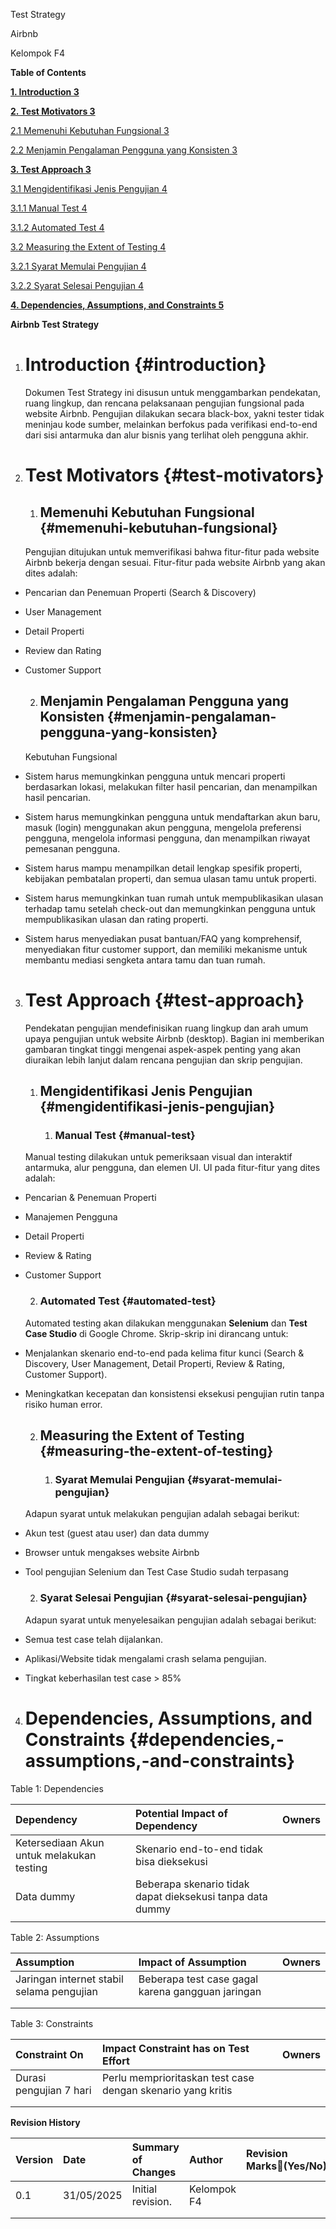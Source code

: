 

Test Strategy

Airbnb

Kelompok F4

**Table of Contents**

**[1\. Introduction	3](#introduction)**

[**2\. Test Motivators	3**](#test-motivators)

[2.1 Memenuhi Kebutuhan Fungsional	3](#memenuhi-kebutuhan-fungsional)

[2.2 Menjamin Pengalaman Pengguna yang Konsisten	3](#menjamin-pengalaman-pengguna-yang-konsisten)

[**3\. Test Approach	3**](#test-approach)

[3.1 Mengidentifikasi Jenis Pengujian	4](#mengidentifikasi-jenis-pengujian)

[3.1.1 Manual Test	4](#manual-test)

[3.1.2 Automated Test	4](#automated-test)

[3.2 Measuring the Extent of Testing	4](#measuring-the-extent-of-testing)

[3.2.1 Syarat Memulai Pengujian	4](#syarat-memulai-pengujian)

[3.2.2 Syarat Selesai Pengujian	4](#syarat-selesai-pengujian)

[**4\. Dependencies, Assumptions, and Constraints	5**](#dependencies,-assumptions,-and-constraints)

**Airbnb Test Strategy**

1. # **Introduction** {#introduction}

   Dokumen Test Strategy ini disusun untuk menggambarkan pendekatan, ruang lingkup, dan rencana pelaksanaan pengujian fungsional pada website Airbnb. Pengujian dilakukan secara black-box, yakni tester tidak meninjau kode sumber, melainkan berfokus pada verifikasi end-to-end dari sisi antarmuka dan alur bisnis yang terlihat oleh pengguna akhir.

2. # **Test Motivators** {#test-motivators}

   1. ## **Memenuhi Kebutuhan Fungsional** {#memenuhi-kebutuhan-fungsional}

   Pengujian ditujukan untuk memverifikasi bahwa fitur-fitur pada website Airbnb bekerja dengan sesuai. Fitur-fitur pada website Airbnb yang akan dites adalah:

* Pencarian dan Penemuan Properti (Search & Discovery)  
* User Management  
* Detail Properti  
* Review dan Rating  
* Customer Support

  2. ## **Menjamin Pengalaman Pengguna yang Konsisten** {#menjamin-pengalaman-pengguna-yang-konsisten}

  Kebutuhan Fungsional

* Sistem harus memungkinkan pengguna untuk mencari properti berdasarkan lokasi, melakukan filter hasil pencarian, dan menampilkan hasil pencarian.  
* Sistem harus memungkinkan pengguna untuk mendaftarkan akun baru, masuk (login) menggunakan akun pengguna, mengelola preferensi pengguna, mengelola informasi pengguna, dan menampilkan riwayat pemesanan pengguna.  
* Sistem harus mampu menampilkan detail lengkap spesifik properti, kebijakan pembatalan properti, dan semua ulasan tamu untuk properti.  
* Sistem harus memungkinkan tuan rumah untuk mempublikasikan ulasan terhadap tamu setelah check-out dan memungkinkan pengguna untuk mempublikasikan ulasan dan rating properti.  
* Sistem harus menyediakan pusat bantuan/FAQ yang komprehensif, menyediakan fitur customer support, dan memiliki mekanisme untuk membantu mediasi sengketa antara tamu dan tuan rumah.

3. # **Test Approach** {#test-approach}

   

   Pendekatan pengujian mendefinisikan ruang lingkup dan arah umum upaya pengujian untuk website Airbnb (desktop). Bagian ini memberikan gambaran tingkat tinggi mengenai aspek-aspek penting yang akan diuraikan lebih lanjut dalam rencana pengujian dan skrip pengujian.

   

   1. ## **Mengidentifikasi Jenis Pengujian** {#mengidentifikasi-jenis-pengujian}

      1. ### **Manual Test** {#manual-test}

   Manual testing dilakukan untuk pemeriksaan visual dan interaktif antarmuka, alur pengguna, dan elemen UI. UI pada fitur-fitur yang dites adalah:

* Pencarian & Penemuan Properti  
* Manajemen Pengguna  
* Detail Properti  
* Review & Rating  
* Customer Support

  2. ### **Automated Test** {#automated-test}

  Automated testing akan dilakukan menggunakan **Selenium** dan **Test Case Studio** di Google Chrome. Skrip-skrip ini dirancang untuk:

* Menjalankan skenario end-to-end pada kelima fitur kunci (Search & Discovery, User Management, Detail Properti, Review & Rating, Customer Support).  
* Meningkatkan kecepatan dan konsistensi eksekusi pengujian rutin tanpa risiko human error.

  2. ## **Measuring the Extent of Testing** {#measuring-the-extent-of-testing}

     1. ### **Syarat Memulai Pengujian** {#syarat-memulai-pengujian}

  Adapun syarat untuk melakukan pengujian adalah sebagai berikut:

* Akun test (guest atau user) dan data dummy  
* Browser untuk mengakses website Airbnb  
* Tool pengujian Selenium dan Test Case Studio sudah terpasang

  2. ### **Syarat Selesai Pengujian** {#syarat-selesai-pengujian}

  Adapun syarat untuk menyelesaikan pengujian adalah sebagai berikut:

* Semua test case telah dijalankan.  
* Aplikasi/Website tidak mengalami crash selama pengujian.  
* Tingkat keberhasilan test case \> 85%

4. # **Dependencies, Assumptions, and Constraints** {#dependencies,-assumptions,-and-constraints}

Table 1: Dependencies

| Dependency  | Potential Impact of Dependency | Owners |
| :---- | :---- | :---- |
| Ketersediaan Akun untuk melakukan testing | Skenario end-to-end tidak bisa dieksekusi |  |
| Data dummy | Beberapa skenario tidak dapat dieksekusi tanpa data dummy |  |
|  |  |  |

Table 2: Assumptions

| Assumption  | Impact of Assumption  | Owners |
| :---- | :---- | :---- |
| Jaringan internet stabil selama pengujian | Beberapa test case gagal karena gangguan jaringan |  |
|  |  |  |
|  |  |  |

Table 3: Constraints

| Constraint On | Impact Constraint has on Test Effort | Owners |
| :---- | :---- | :---- |
| Durasi pengujian 7 hari | Perlu memprioritaskan test case dengan skenario yang kritis |  |
|  |  |  |
|  |  |  |

**Revision History**

| Version | Date | Summary of Changes | Author | Revision Marks(Yes/No) |
| :---- | :---- | :---- | :---- | :---- |
| 0.1 | 31/05/2025 | Initial revision. | Kelompok F4 |  |
|  |  |  |  |  |
|  |  |  |  |  |

